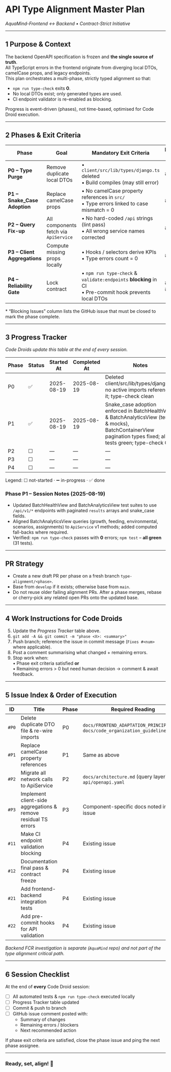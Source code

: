 # API Type Alignment Master Plan  
_AquaMind-Frontend ↔ Backend • Contract-Strict Initiative_  

---

## 1 Purpose & Context  
The backend OpenAPI specification is frozen and **the single source of truth**.  
All TypeScript errors in the frontend originate from diverging local DTOs, camelCase props, and legacy endpoints.  
This plan orchestrates a multi-phase, strictly typed alignment so that:

* `npm run type-check` exits **0**.  
* No local DTOs exist; only generated types are used.  
* CI endpoint validator is re-enabled as blocking.  

Progress is event-driven (phases), not time-based, optimised for Code Droid execution.

---

## 2 Phases & Exit Criteria  

| Phase | Goal | Mandatory Exit Criteria | Blocking Issues* |
|-------|------|-------------------------|------------------|
| **P0 – Type Purge** | Remove duplicate local DTOs | • `client/src/lib/types/django.ts` deleted  <br>• Build compiles (may still error) | #P0 |
| **P1 – Snake_Case Adoption** | Replace camelCase props | • No camelCase property references in `src/`  <br>• Type errors linked to case mismatch = 0 | #P1 |
| **P2 – Query Fix-up** | All components fetch via `ApiService` | • No hard-coded `/api` strings (lint pass)  <br>• All wrong service names corrected | #P2 |
| **P3 – Client Aggregations** | Compute missing props locally | • Hooks / selectors derive KPIs  <br>• Type errors count = 0 | #P3 |
| **P4 – Reliability Gate** | Lock contract | • `npm run type-check` & `validate:endpoints` **blocking** in CI  <br>• Pre-commit hook prevents local DTOs | #11 #12 #21 #22 |

\* “Blocking Issues” column lists the GitHub issue that must be closed to mark the phase complete.

---

## 3 Progress Tracker  

_Code Droids update this table at the end of every session._

| Phase | Status | Started At | Completed At | Notes |
|-------|--------|-----------|--------------|-------|
| P0 | ✅ | 2025-08-19 | 2025-08-19 | Deleted client/src/lib/types/django.ts; no active imports referenced it; type-check clean |
| P1 | ✅ | 2025-08-19 | 2025-08-19 | Snake_case adoption enforced in BatchHealthView & BatchAnalyticsView (tests & mocks), BatchContainerView pagination types fixed; all tests green; type-check 0 |
| P2 | ☐ | — | — | — |
| P3 | ☐ | — | — | — |
| P4 | ☐ | — | — | — |

Legend: ☐ not-started · ➖ in-progress · ✅ done

### Phase P1 – Session Notes (2025-08-19)

* Updated BatchHealthView and BatchAnalyticsView test suites to use `/api/v1/*` endpoints with paginated `results` arrays and snake_case fields.  
* Aligned BatchAnalyticsView queries (growth, feeding, environmental, scenarios, assignments) to `ApiService` v1 methods; added computed fall-backs where required.  
* Verified: `npm run type-check` passes with **0** errors; `npm test` – **all green** (31 tests).  

---

## PR Strategy

- Create a new draft PR per phase on a fresh branch `type-alignment/<phase>`.
- Base from `develop` if it exists; otherwise base from `main`.
- Do not reuse older failing alignment PRs. After a phase merges, rebase or cherry-pick any related open PRs onto the updated base.

---

## 4 Work Instructions for Code Droids  
5. Update the _Progress Tracker_ table above.  
6. `git add -A && git commit -m "phase <X>: <summary>"`  
7. Push branch; reference the issue in commit message (`Fixes #<num>` where applicable).  
8. Post a comment summarising what changed + remaining errors.  
9. Stop work when:  
   • Phase exit criteria satisfied **or**  
   • Remaining errors > 0 but need human decision → comment & await feedback.

---

## 5 Issue Index & Order of Execution  

| ID | Title | Phase | Required Reading |
|----|-------|-------|------------------|
| `#P0` | Delete duplicate DTO file & re-wire imports | P0 | `docs/FRONTEND_ADAPTATION_PRINCIPLES.md`, `docs/code_organization_guidelines.md` |
| `#P1` | Replace camelCase property references | P1 | Same as above |
| `#P2` | Migrate all network calls to ApiService | P2 | `docs/architecture.md` (query layer), `api/openapi.yaml` |
| `#P3` | Implement client-side aggregations & remove residual TS errors | P3 | Component-specific docs noted inside issue |
| `#11` | Make CI endpoint validation blocking | P4 | Existing issue |
| `#12` | Documentation final pass & contract freeze | P4 | Existing issue |
| `#21` | Add frontend-backend integration tests | P4 | Existing issue |
| `#22` | Add pre-commit hooks for API validation | P4 | Existing issue |

_Backend FCR investigation is separate (`AquaMind` repo) and not part of the type alignment critical path._

---

## 6 Session Checklist  

At the end of **every** Code Droid session:

- [ ] All automated tests & `npm run type-check` executed locally  
- [ ] Progress Tracker table updated  
- [ ] Commit & push to branch  
- [ ] GitHub issue comment posted with:  
  - Summary of changes  
  - Remaining errors / blockers  
  - Next recommended action  

If phase exit criteria are satisfied, close the phase issue and ping the next phase assignee.

---

### Ready, set, align! 🚀
